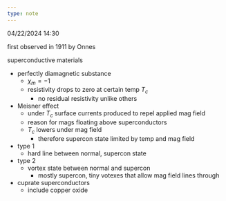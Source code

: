```yaml
---
type: note
---
```

04/22/2024 14:30

  

first observed in 1911 by Onnes

superconductive materials
- perfectly diamagnetic substance
	- $\chi_m=-1$ 
	- resistivity drops to zero at certain temp $T_c$
		- no residual resistivity unlike others
- Meisner effect
	- under $T_c$ surface currents produced to repel applied mag field
	- reason for mags floating above superconductors
	- $T_c$ lowers under mag field
		- therefore supercon state limited by temp and mag field
- type 1
	- hard line between normal, supercon state
- type 2
	- vortex state between normal and supercon
		- mostly supercon, tiny votexes that allow mag field lines through
- cuprate superconductors
	- include copper oxide